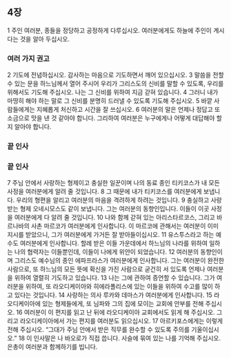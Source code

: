 ## 4장
1 주인 여러분, 종들을 정당하고 공정하게 다루십시오. 여러분에게도 하늘에 주인이 계시다는 것을 알아 두십시오.
### 여러 가지 권고
2 기도에 전념하십시오. 감사하는 마음으로 기도하면서 깨어 있으십시오.
3 말씀을 전할 수 있는 문을 하느님께서 열어 주시어 우리가 그리스도의 신비를 말할 수 있도록, 우리를 위해서도 기도해 주십시오. 나는 그 신비를 위하여 지금 갇혀 있습니다.
4 그러니 내가 마땅히 해야 하는 말로 그 신비를 분명히 드러낼 수 있도록 기도해 주십시오.
5 바깥 사람들에게는 지혜롭게 처신하고 시간을 잘 쓰십시오.
6 여러분의 말은 언제나 정답고 또 소금으로 맛을 낸 것 같아야 합니다. 그리하여 여러분은 누구에게나 어떻게 대답해야 할지 알아야 합니다.
### 끝 인사
### 끝 인사
7 주님 안에서 사랑하는 형제이고 충실한 일꾼이며 나의 동료 종인 티키코스가 내 모든 사정을 여러분에게 알려 줄 것입니다.
8 그 때문에 내가 티키코스를 여러분에게 보냅니다. 우리의 형편을 알리고 여러분의 마음을 격려하게 하려는 것입니다.
9 충실하고 사랑받는 형제 오네시모스도 같이 보냅니다. 그는 여러분의 동향인입니다. 이들이 이곳 사정을 여러분에게 다 알려 줄 것입니다.
10 나와 함께 갇혀 있는 아리스타르코스, 그리고 바르나바의 사촌 마르코가 여러분에게 인사합니다. 이 마르코에 관해서는 여러분이 이미 지시를 받았으니, 그가 여러분에게 가거든 잘 받아들이십시오.
11 유스투스라고 하는 예수도 여러분에게 인사합니다. 할례 받은 이들 가운데에서 하느님의 나라를 위하여 일하는 나의 협력자는 이들뿐인데, 이들이 나에게 위안이 되었습니다.
12 여러분의 동향인이며 그리스도 예수님의 종인 에파프라스가 여러분에게 인사합니다. 그는 여러분이 완전한 사람으로, 또 하느님의 모든 뜻에 확신을 가진 사람으로 굳건히 서 있도록 언제나 여러분을 위하여 열렬히 기도하고 있습니다.
13 나는 그에 관하여 증언할 수 있습니다. 그가 여러분을 위하여, 또 라오디케이아와 히에라폴리스에 있는 이들을 위하여 수고를 많이 하고 있다는 것입니다.
14 사랑하는 의사 루카와 데마스가 여러분에게 인사합니다.
15 라오디케이아에 있는 형제들에게, 또 님파와 그의 집에 모이는 교회에 안부를 전해 주십시오.
16 여러분이 이 편지를 읽고 난 뒤에 라오디케이아 교회에서도 읽게 해 주십시오. 그리고 라오디케이아에서 가는 편지를 여러분도 읽으십시오.
17 아르키포스에게는 이렇게 전해 주십시오. “그대가 주님 안에서 받은 직무를 완수할 수 있도록 주의를 기울이십시오.”
18 이 인사말은 나 바오로가 직접 씁니다. 사슬에 묶여 있는 나를 기억해 주십시오. 은총이 여러분과 함께하기를 빕니다.
